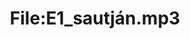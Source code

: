 ---
title: File:E1_sautján.mp3
recording of: sautján
reading speed: slow
speaker: E
license: CC0
---